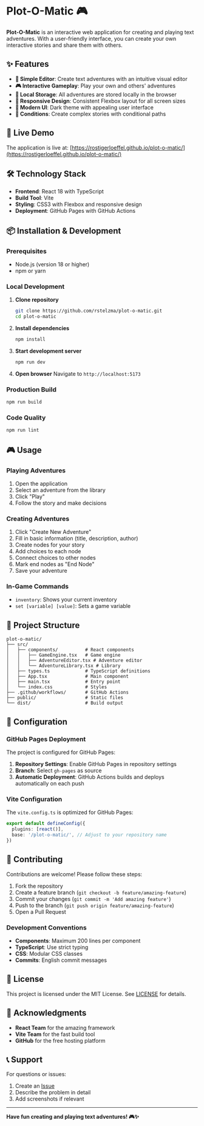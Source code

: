 # Plot-O-Matic 🎮

**Plot-O-Matic** is an interactive web application for creating and playing text adventures. With a user-friendly interface, you can create your own interactive stories and share them with others.

## ✨ Features

- **🎯 Simple Editor**: Create text adventures with an intuitive visual editor
- **🎮 Interactive Gameplay**: Play your own and others' adventures
- **💾 Local Storage**: All adventures are stored locally in the browser
- **📱 Responsive Design**: Consistent Flexbox layout for all screen sizes
- **🎨 Modern UI**: Dark theme with appealing user interface
- **🔧 Conditions**: Create complex stories with conditional paths

## 🚀 Live Demo

The application is live at: [https://rostigerloeffel.github.io/plot-o-matic/](https://rostigerloeffel.github.io/plot-o-matic/)

## 🛠️ Technology Stack

- **Frontend**: React 18 with TypeScript
- **Build Tool**: Vite
- **Styling**: CSS3 with Flexbox and responsive design
- **Deployment**: GitHub Pages with GitHub Actions

## 📦 Installation & Development

### Prerequisites

- Node.js (version 18 or higher)
- npm or yarn

### Local Development

1. **Clone repository**
   ```bash
   git clone https://github.com/rstelzma/plot-o-matic.git
   cd plot-o-matic
   ```

2. **Install dependencies**
   ```bash
   npm install
   ```

3. **Start development server**
   ```bash
   npm run dev
   ```

4. **Open browser**
   Navigate to `http://localhost:5173`

### Production Build

```bash
npm run build
```

### Code Quality

```bash
npm run lint
```

## 🎮 Usage

### Playing Adventures

1. Open the application
2. Select an adventure from the library
3. Click "Play"
4. Follow the story and make decisions

### Creating Adventures

1. Click "Create New Adventure"
2. Fill in basic information (title, description, author)
3. Create nodes for your story
4. Add choices to each node
5. Connect choices to other nodes
6. Mark end nodes as "End Node"
7. Save your adventure

### In-Game Commands

- `inventory`: Shows your current inventory
- `set [variable] [value]`: Sets a game variable

## 📁 Project Structure

```
plot-o-matic/
├── src/
│   ├── components/          # React components
│   │   ├── GameEngine.tsx   # Game engine
│   │   ├── AdventureEditor.tsx # Adventure editor
│   │   └── AdventureLibrary.tsx # Library
│   ├── types.ts             # TypeScript definitions
│   ├── App.tsx              # Main component
│   ├── main.tsx             # Entry point
│   └── index.css            # Styles
├── .github/workflows/       # GitHub Actions
├── public/                  # Static files
└── dist/                    # Build output
```

## 🔧 Configuration

### GitHub Pages Deployment

The project is configured for GitHub Pages:

1. **Repository Settings**: Enable GitHub Pages in repository settings
2. **Branch**: Select `gh-pages` as source
3. **Automatic Deployment**: GitHub Actions builds and deploys automatically on each push

### Vite Configuration

The `vite.config.ts` is optimized for GitHub Pages:

```typescript
export default defineConfig({
  plugins: [react()],
  base: '/plot-o-matic/', // Adjust to your repository name
})
```

## 🤝 Contributing

Contributions are welcome! Please follow these steps:

1. Fork the repository
2. Create a feature branch (`git checkout -b feature/amazing-feature`)
3. Commit your changes (`git commit -m 'Add amazing feature'`)
4. Push to the branch (`git push origin feature/amazing-feature`)
5. Open a Pull Request

### Development Conventions

- **Components**: Maximum 200 lines per component
- **TypeScript**: Use strict typing
- **CSS**: Modular CSS classes
- **Commits**: English commit messages

## 📝 License

This project is licensed under the MIT License. See [LICENSE](LICENSE) for details.

## 🙏 Acknowledgments

- **React Team** for the amazing framework
- **Vite Team** for the fast build tool
- **GitHub** for the free hosting platform

## 📞 Support

For questions or issues:

1. Create an [Issue](https://github.com/rstelzma/plot-o-matic/issues)
2. Describe the problem in detail
3. Add screenshots if relevant

---

**Have fun creating and playing text adventures! 🎮✨**